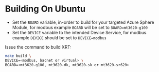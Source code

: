 # Building On Ubuntu

* Set the `BOARD` variable, in-order to build for your targeted
  Azure Sphere Module, for modbus example `BOARD` will be set to
  `BOARD=mt3620-g100`
* Set the `DEVICE` variable to the intended Device Service,
  for  modbus example `DEVICE` should be set to `DEVICE=modbus`

Issue the command to build XRT:

```bash
make build \
DEVICE=<modbus, bacnet or virtual> \
BOARD=<mt3620-g100, mt3620-dk, mt3620-sk or mt3620-sr620>
```

